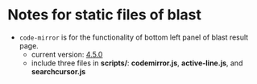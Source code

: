 # Notes for static files of blast

* `code-mirror` is for the functionality of bottom left panel of blast result page.
  * current version: [4.5.0](https://github.com/codemirror/CodeMirror/tree/43e88d47524fc1941fe3b74c13987be23e0feb02)
  * include three files in **scripts/**: **codemirror.js**, **active-line.js**, and **searchcursor.js**
